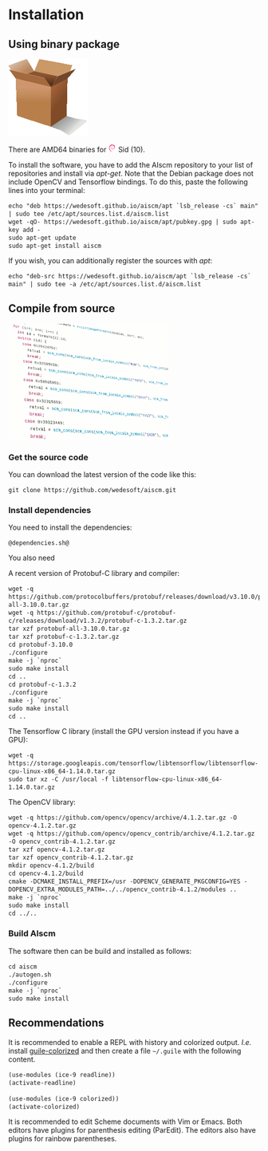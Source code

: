 # Installation

## Using binary package

<div class="figure"><img src="package.png" alt=""/></div>

There are AMD64 binaries for
[![Debian](debian.png "Debian")](https://www.debian.org/) Sid (10).

To install the software, you have to add the AIscm repository to your list of repositories and install via *apt-get*.
Note that the Debian package does not include OpenCV and Tensorflow bindings.
To do this, paste the following lines into your terminal:

```
echo "deb https://wedesoft.github.io/aiscm/apt `lsb_release -cs` main" | sudo tee /etc/apt/sources.list.d/aiscm.list
wget -qO- https://wedesoft.github.io/aiscm/apt/pubkey.gpg | sudo apt-key add -
sudo apt-get update
sudo apt-get install aiscm
```

If you wish, you can additionally register the sources with *apt*:

```
echo "deb-src https://wedesoft.github.io/aiscm/apt `lsb_release -cs` main" | sudo tee -a /etc/apt/sources.list.d/aiscm.list
```

## Compile from source

<div class="figure"><img src="source.png" alt=""/></div>

### Get the source code

You can download the latest version of the code like this:

```
git clone https://github.com/wedesoft/aiscm.git
```

### Install dependencies

You need to install the dependencies:

```
@dependencies.sh@
```

You also need

A recent version of Protobuf-C library and compiler:

```
wget -q https://github.com/protocolbuffers/protobuf/releases/download/v3.10.0/protobuf-all-3.10.0.tar.gz
wget -q https://github.com/protobuf-c/protobuf-c/releases/download/v1.3.2/protobuf-c-1.3.2.tar.gz
tar xzf protobuf-all-3.10.0.tar.gz
tar xzf protobuf-c-1.3.2.tar.gz
cd protobuf-3.10.0
./configure
make -j `nproc`
sudo make install
cd ..
cd protobuf-c-1.3.2
./configure
make -j `nproc`
sudo make install
cd ..
```


The Tensorflow C library (install the GPU version instead if you have a GPU):

```
wget -q https://storage.googleapis.com/tensorflow/libtensorflow/libtensorflow-cpu-linux-x86_64-1.14.0.tar.gz
sudo tar xz -C /usr/local -f libtensorflow-cpu-linux-x86_64-1.14.0.tar.gz
```

The OpenCV library:

```
wget -q https://github.com/opencv/opencv/archive/4.1.2.tar.gz -O opencv-4.1.2.tar.gz
wget -q https://github.com/opencv/opencv_contrib/archive/4.1.2.tar.gz -O opencv_contrib-4.1.2.tar.gz
tar xzf opencv-4.1.2.tar.gz
tar xzf opencv_contrib-4.1.2.tar.gz
mkdir opencv-4.1.2/build
cd opencv-4.1.2/build
cmake -DCMAKE_INSTALL_PREFIX=/usr -DOPENCV_GENERATE_PKGCONFIG=YES -DOPENCV_EXTRA_MODULES_PATH=../../opencv_contrib-4.1.2/modules ..
make -j `nproc`
sudo make install
cd ../..
```

### Build AIscm

The software then can be build and installed as follows:

```
cd aiscm
./autogen.sh
./configure
make -j `nproc`
sudo make install
```

## Recommendations

It is recommended to enable a REPL with history and colorized output.
*I.e.* install [guile-colorized][1] and then create a file ```~/.guile``` with the following content.

```
(use-modules (ice-9 readline))
(activate-readline)

(use-modules (ice-9 colorized))
(activate-colorized)
```

It is recommended to edit Scheme documents with Vim or Emacs.
Both editors have plugins for parenthesis editing (ParEdit).
The editors also have plugins for rainbow parentheses.

[1]: https://github.com/NalaGinrut/guile-colorized
